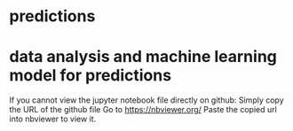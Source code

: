 # predictions
# data analysis and machine learning model for predictions
If you cannot view the jupyter notebook file directly on github:
Simply copy the URL of the github file
Go to https://nbviewer.org/
Paste the copied url into nbviewer to view it. 
